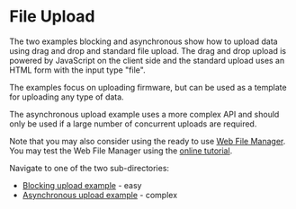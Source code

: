# File Upload

The two examples blocking and asynchronous show how to upload data
using drag and drop and standard file upload. The drag and drop upload
is powered by JavaScript on the client side and the standard upload
uses an HTML form with the input type "file".

The examples focus on uploading firmware, but can be used as a
template for uploading any type of data.

The asynchronous upload example uses a more complex API and should
only be used if a large number of concurrent uploads are required.

Note that you may also consider using the ready to use [Web File Manager](https://realtimelogic.com/ba/doc/?url=lua.html#ba_create_wfs). You may test the Web File Manager using the [online tutorial](https://embedded-app-server.info/fs/).

Navigate to one of the two sub-directories:

* [Blocking upload example](blocking/README.md) - easy
* [Asynchronous upload example](asynchronous/EADME.md) - complex

